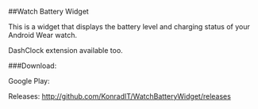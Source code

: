 ##Watch Battery Widget

This is a widget that displays the battery level and charging status of your Android Wear watch.

DashClock extension available too.

###Download:

Google Play:

Releases: http://github.com/KonradIT/WatchBatteryWidget/releases